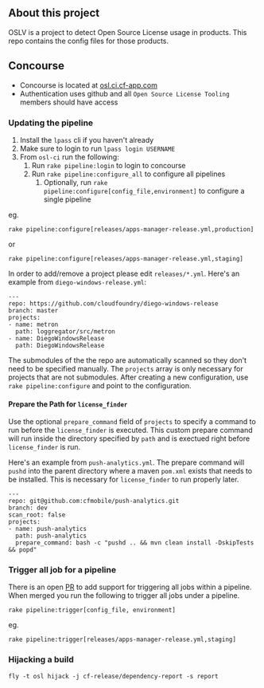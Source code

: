 ## About this project

OSLV is a project to detect Open Source License usage in products.
This repo contains the config files for those products.

## Concourse

- Concourse is located at [osl.ci.cf-app.com](https://osl.ci.cf-app.com)
- Authentication uses github and all `Open Source License Tooling`
  members should have access
  
### Updating the pipeline

1. Install the `lpass` cli if you haven't already
1. Make sure to login to run `lpass login USERNAME`
1. From `osl-ci` run the following:
	1. Run `rake pipeline:login` to login to concourse
	1. Run `rake pipeline:configure_all` to configure all pipelines
        1. Optionally, run `rake pipeline:configure[config_file,environment]` to configure a single pipeline

eg.

    rake pipeline:configure[releases/apps-manager-release.yml,production]

or

    rake pipeline:configure[releases/apps-manager-release.yml,staging]

In order to add/remove a project please edit `releases/*.yml`. Here's an example from `diego-windows-release.yml`:

```
---
repo: https://github.com/cloudfoundry/diego-windows-release
branch: master
projects:
- name: metron
  path: loggregator/src/metron
- name: DiegoWindowsRelease
  path: DiegoWindowsRelease
```

The submodules of the the repo are automatically scanned so they don't need to be specified manually. The `projects`
array is only necessary for projects that are not submodules. After creating a new configuration, use
`rake pipeline:configure` and point to the configuration.

#### Prepare the Path for `license_finder`

Use the optional `prepare_command` field of `projects` to specify a command to run before the `license_finder` is
executed. This custom prepare command will run inside the directory specified by `path` and is exectued right before
`license_finder` is run.

Here's an example from `push-analytics.yml`. The prepare command will `pushd` into the parent directory where
a maven `pom.xml` exists that needs to be installed. This is necessary for `license_finder` to run properly later.

```
---
repo: git@github.com:cfmobile/push-analytics.git
branch: dev
scan_root: false
projects:
- name: push-analytics
  path: push-analytics
  prepare_command: bash -c "pushd .. && mvn clean install -DskipTests && popd"
```

### Trigger all job for a pipeline

There is an open [PR](https://github.com/concourse/fly/pull/58) to add support
for triggering all jobs within a pipeline. When merged you run the following to
trigger all jobs under a pipeline.

    rake pipeline:trigger[config_file, environment]

eg.

    rake pipeline:trigger[releases/apps-manager-release.yml,staging]

### Hijacking a build

    fly -t osl hijack -j cf-release/dependency-report -s report

